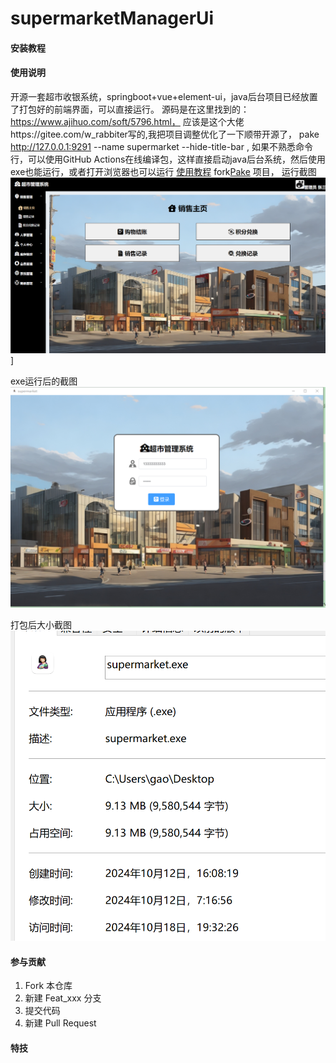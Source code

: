 # supermarketManagerUi

 

#### 安装教程

 

#### 使用说明

开源一套超市收银系统，springboot+vue+element-ui，java后台项目已经放置了打包好的前端界面，可以直接运行。
源码是在这里找到的：https://www.ajihuo.com/soft/5796.html，
应该是这个大佬https://gitee.com/w_rabbiter写的,我把项目调整优化了一下顺带开源了，
pake http://127.0.0.1:9291  --name supermarket --hide-title-bar ,
如果不熟悉命令行，可以使用GitHub Actions在线编译包，这样直接启动java后台系统，然后使用exe也能运行，或者打开浏览器也可以运行
[使用教程](https://github.com/tw93/Pake/wiki/Online-Compilation-(used-by-ordinary-users))
fork[Pake](https://github.com/tw93/Pake) 项目，
运行截图![](/image/1729251012042.jpg)]

exe运行后的截图![](/image/img.png)

打包后大小截图 ![](/image/img_1.png)

 

#### 参与贡献

1.  Fork 本仓库
2.  新建 Feat_xxx 分支
3.  提交代码
4.  新建 Pull Request


#### 特技
 
